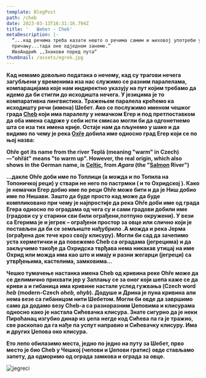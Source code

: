 ```yaml
---
template: BlogPost
path: /cheb
date: 2023-03-13T16:31:16.794Z
title: '   Шебет - Cheb'
metaDescription: |-
  “...кад речима треба казати нешто о речима самим и њиховој употреби у
  причању...тада оне одједном занеме.”
  ИвоАндрић ,,Знакови поред пута“
thumbnail: /assets/egrek.jpg
---
```

[](<>) **Кад немамо довољно података о нечему, кад су трагови нечега загубљени у временима иза нас служимо се разним паралелама, компарацијама које нам индиректно указују на пут којим требамо да идемо да би стигли до исходишта нечега. У језицима је то компаративна лингвистика. Тражењем паралела крећемо ка исходишту речи (имена) Шебет. Ако се послужимо именом чешког града [Cheb](https://en.wikipedia.org/wiki/Cheb) који има паралелу у немачком Егер и под претпоставком да оба имена садрже у себи исти смисао могли би да одгонетнемо шта се иза тих имена крије. Остаје нам да пљунемо у шаке и да видимо по чему је река [Охřе](https://en.wikipedia.org/wiki/Oh%C5%99e) добила име односно град Егер који се по њој назва:**

**Ohře got its name from the river Teplá (meaning "warm" in Czech)—"ohřát" means "to warm up". However, the real origin, which also shows in the German name, is [Celtic](https://en.wikipedia.org/wiki/Celtic_language), from *Agara* (the "[Salmon](https://en.wikipedia.org/wiki/Salmon) River")**

**...дакле Ohře доби име по Топлици (а можда и по Топила на Топоничкој реци) у ствари не него по пастрмки ( и то Охридској ). Како је немачки Егер добио име по реци Ohře може бити и да је Ниш добио име по Нишави. Зашто да буде просто кад може да буде компликовано при чему је најпростије да река Ohře доби име од града Егера односно по оградама од чега су и сами градови добили име (градови су у старини сви били ограђени,потпуно окружени). У вези са Егерима је и јегрек – ограђени простор за овце или слично који је постављен да би се земљиште нађубрило .А можда и река Јерма (ограђена док тече кроз своју клисуру). Могли би сад да зачепимо уста херметички и да повежемо Cheb са оградама (јегрецима) и да закључимо такође да Охридска тврђава нема никакав утицај на име Охрид или можда има као што и имају и разни жегарци (јегреци) са утврђењима, кастелима, замковима...**

**Чешко тумачење настанка имена Cheb од кривина реке Ohře може да се делимично прихвати јер у Заплању се за оног који шепа каже се да криви а и гибаница има кривине настале услед гужвања  (Czech word *heb* (modern-Czech *oheb, ohyb*). Додуше и Дрина је пуна кривина али нема везе са гибаницом нити Шебетом. Могли би овде да завршимо само да додамо везу Cheb-a са разноразним Џеповима и клисурама односно како је настала Сићевачка клисура. Знате сигурно да је неки Пироћанац изгубио динар из** **џепа** **негде код Сићева па га је тражио, све раскопао да га нађе па успут направио и Сићевачку клисуру. Има и других Џепова око клисура.**

**Ето лепо обилазимо места, једно по једно на путу за Шебет, прво место је био Cheb у Чешкој (чепови и Џепови гратис) овде стављамо запету, да одморимо од ограда замкова и ограда за овце.**

![jegreci](/assets/jegrek.png "jegrek")
